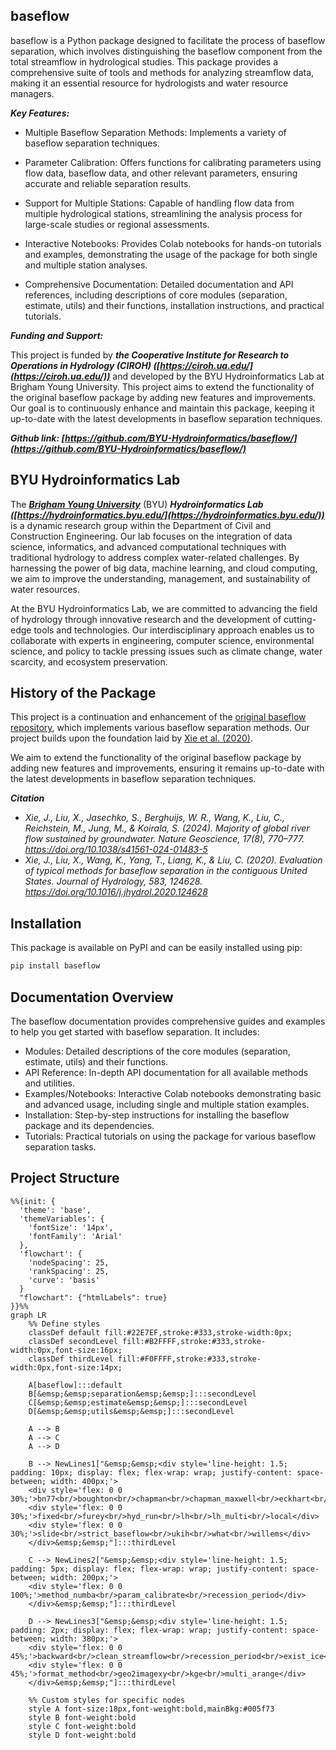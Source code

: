 ## **baseflow**

baseflow is a Python package designed to facilitate the process of baseflow separation, which involves distinguishing the baseflow component from the total streamflow in hydrological studies. This package provides a comprehensive suite of tools and methods for analyzing streamflow data, making it an essential resource for hydrologists and water resource managers.

***Key Features:***

 - Multiple Baseflow Separation Methods: Implements a variety of baseflow separation techniques.

 - Parameter Calibration: Offers functions for calibrating parameters using flow data, baseflow data, and other relevant parameters, ensuring accurate and reliable separation results.

 - Support for Multiple Stations: Capable of handling flow data from multiple hydrological stations, streamlining the analysis process for large-scale studies or regional assessments.
 - Interactive Notebooks: Provides Colab notebooks for hands-on tutorials and examples, demonstrating the usage of the package for both single and multiple station analyses.
 - Comprehensive Documentation: Detailed documentation and API references, including descriptions of core modules (separation, estimate, utils) and their functions, installation instructions, and practical tutorials.

***Funding and Support:***

This project is funded by ***the Cooperative Institute for Research to Operations in Hydrology (CIROH) ([https://ciroh.ua.edu/](https://ciroh.ua.edu/))*** and developed by the BYU Hydroinformatics Lab at Brigham Young University. This project aims to extend the functionality of the original baseflow package by adding new features and improvements. Our goal is to continuously enhance and maintain this package, keeping it up-to-date with the latest developments in baseflow separation techniques.


***Github link: [https://github.com/BYU-Hydroinformatics/baseflow/](https://github.com/BYU-Hydroinformatics/baseflow/)***

## **BYU Hydroinformatics Lab**
The ***[Brigham Young University](https://www.byu.edu/)*** (BYU) ***Hydroinformatics Lab ([https://hydroinformatics.byu.edu/](https://hydroinformatics.byu.edu/))*** is a dynamic research group within the Department of Civil and Construction Engineering. Our lab focuses on the integration of data science, informatics, and advanced computational techniques with traditional hydrology to address complex water-related challenges. By harnessing the power of big data, machine learning, and cloud computing, we aim to improve the understanding, management, and sustainability of water resources.

At the BYU Hydroinformatics Lab, we are committed to advancing the field of hydrology through innovative research and the development of cutting-edge tools and technologies. Our interdisciplinary approach enables us to collaborate with experts in engineering, computer science, environmental science, and policy to tackle pressing issues such as climate change, water scarcity, and ecosystem preservation.

## **History of the Package**
This project is a continuation and enhancement of the [original baseflow repository](https://github.com/xiejx5/baseflow), which implements various baseflow separation methods. Our project builds upon the foundation laid by [Xie et al. (2020)](https://doi.org/10.1016/j.jhydrol.2020.124628). 

We aim to extend the functionality of the original baseflow package by adding new features and improvements, ensuring it remains up-to-date with the latest developments in baseflow separation techniques.

***Citation***

- *Xie, J., Liu, X., Jasechko, S., Berghuijs, W. R., Wang, K., Liu, C., Reichstein, M., Jung, M., & Koirala, S. (2024). Majority of global river flow sustained by groundwater. Nature Geoscience, 17(8), 770–777. https://doi.org/10.1038/s41561-024-01483-5*
- *Xie, J., Liu, X., Wang, K., Yang, T., Liang, K., & Liu, C. (2020). Evaluation of typical methods for baseflow separation in the contiguous United States. Journal of Hydrology, 583, 124628. https://doi.org/10.1016/j.jhydrol.2020.124628*

## **Installation**

This package is available on PyPI and can be easily installed using pip:

```python
pip install baseflow
```

## **Documentation Overview**
The baseflow documentation provides comprehensive guides and examples to help you get started with baseflow separation. It includes:

 - Modules: Detailed descriptions of the core modules (separation, estimate, utils) and their functions.
 - API Reference: In-depth API documentation for all available methods and utilities.
 - Examples/Notebooks: Interactive Colab notebooks demonstrating basic and advanced usage, including single and multiple station examples.
 - Installation: Step-by-step instructions for installing the baseflow package and its dependencies.
 - Tutorials: Practical tutorials on using the package for various baseflow separation tasks.

## **Project Structure**
<style>
svg[id^="mermaid-"] { min-width: 200px; max-width: 500px; }
</style>
```mermaid
%%{init: {
  'theme': 'base', 
  'themeVariables': { 
    'fontSize': '14px',
    'fontFamily': 'Arial'
  },
  'flowchart': {
    'nodeSpacing': 25,
    'rankSpacing': 25,
    'curve': 'basis'
  }
  "flowchart": {"htmlLabels": true}
}}%%
graph LR
    %% Define styles
    classDef default fill:#22E7EF,stroke:#333,stroke-width:0px;
    classDef secondLevel fill:#B2FFFF,stroke:#333,stroke-width:0px,font-size:16px;
    classDef thirdLevel fill:#F0FFFF,stroke:#333,stroke-width:0px,font-size:14px;

    A[baseflow]:::default
    B[&emsp;&emsp;separation&emsp;&emsp;]:::secondLevel
    C[&emsp;&emsp;estimate&emsp;&emsp;]:::secondLevel
    D[&emsp;&emsp;utils&emsp;&emsp;]:::secondLevel

    A --> B
    A --> C
    A --> D

    B --> NewLines1["&emsp;&emsp;<div style='line-height: 1.5; padding: 10px; display: flex; flex-wrap: wrap; justify-content: space-between; width: 400px;'>
    <div style='flex: 0 0 30%;'>bn77<br/>boughton<br/>chapman<br/>chapman_maxwell<br/>eckhart<br/>ewma</div>
    <div style='flex: 0 0 30%;'>fixed<br/>furey<br/>hyd_run<br/>lh<br/>lh_multi<br/>local</div>
    <div style='flex: 0 0 30%;'>slide<br/>strict_baseflow<br/>ukih<br/>what<br/>willems</div>
    </div>&emsp;&emsp;"]:::thirdLevel

    C --> NewLines2["&emsp;&emsp;<div style='line-height: 1.5; padding: 5px; display: flex; flex-wrap: wrap; justify-content: space-between; width: 200px;'>
    <div style='flex: 0 0 100%;'>method_numba<br/>param_calibrate<br/>recession_period</div>
    </div>&emsp;&emsp;"]:::thirdLevel
    
    D --> NewLines3["&emsp;&emsp;<div style='line-height: 1.5; padding: 2px; display: flex; flex-wrap: wrap; justify-content: space-between; width: 380px;'>
    <div style='flex: 0 0 45%;'>backward<br/>clean_streamflow<br/>recession_period<br/>exist_ice<br/>flow_duration_curve</div>
    <div style='flex: 0 0 45%;'>format_method<br/>geo2imagexy<br/>kge<br/>multi_arange</div>
    </div>&emsp;&emsp;"]:::thirdLevel

    %% Custom styles for specific nodes
    style A font-size:18px,font-weight:bold,mainBkg:#005f73
    style B font-weight:bold
    style C font-weight:bold
    style D font-weight:bold
```



